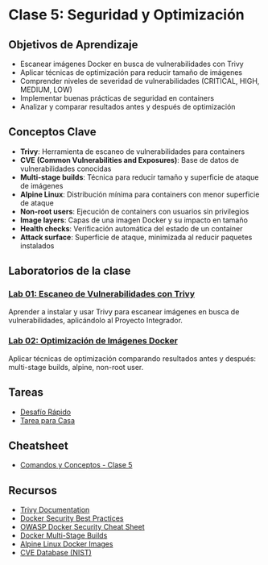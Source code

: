 # Clase 5: Seguridad y Optimización

## Objetivos de Aprendizaje

- Escanear imágenes Docker en busca de vulnerabilidades con Trivy
- Aplicar técnicas de optimización para reducir tamaño de imágenes
- Comprender niveles de severidad de vulnerabilidades (CRITICAL, HIGH, MEDIUM, LOW)
- Implementar buenas prácticas de seguridad en containers
- Analizar y comparar resultados antes y después de optimización

## Conceptos Clave

- **Trivy**: Herramienta de escaneo de vulnerabilidades para containers
- **CVE (Common Vulnerabilities and Exposures)**: Base de datos de vulnerabilidades conocidas
- **Multi-stage builds**: Técnica para reducir tamaño y superficie de ataque de imágenes
- **Alpine Linux**: Distribución mínima para containers con menor superficie de ataque
- **Non-root users**: Ejecución de containers con usuarios sin privilegios
- **Image layers**: Capas de una imagen Docker y su impacto en tamaño
- **Health checks**: Verificación automática del estado de un container
- **Attack surface**: Superficie de ataque, minimizada al reducir paquetes instalados

## Laboratorios de la clase

### [Lab 01: Escaneo de Vulnerabilidades con Trivy](labs/01-trivy-scan/)
Aprender a instalar y usar Trivy para escanear imágenes en busca de vulnerabilidades, aplicándolo al Proyecto Integrador.

### [Lab 02: Optimización de Imágenes Docker](labs/02-optimizacion/)
Aplicar técnicas de optimización comparando resultados antes y después: multi-stage builds, alpine, non-root user.

## Tareas

- [Desafío Rápido](tareas/desafio-rapido.md)
- [Tarea para Casa](tareas/tarea-casa.md)

## Cheatsheet

- [Comandos y Conceptos - Clase 5](cheatsheet.md)

## Recursos

- [Trivy Documentation](https://aquasecurity.github.io/trivy/)
- [Docker Security Best Practices](https://docs.docker.com/develop/security-best-practices/)
- [OWASP Docker Security Cheat Sheet](https://cheatsheetseries.owasp.org/cheatsheets/Docker_Security_Cheat_Sheet.html)
- [Docker Multi-Stage Builds](https://docs.docker.com/build/building/multi-stage/)
- [Alpine Linux Docker Images](https://hub.docker.com/_/alpine)
- [CVE Database (NIST)](https://nvd.nist.gov/)
